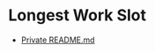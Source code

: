 # Longest Work Slot
- [Private README.md](https://github.com/DianaCCM/PrivateReadme/blob/main/LongestWorkSlot.md)



